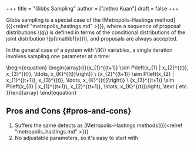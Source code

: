 +++
title = "Gibbs Sampling"
author = ["Jethro Kuan"]
draft = false
+++

Gibbs sampling is a special case of the [Metropolis-Hastings method]({{<relref "metropolis_hastings.md" >}}),
where a sequence of proposal distributions \\(q\\) is defined in terms of
the conditional distributions of the joint distribution
\\(p(\mathbf{x})\\), and proposals are always accepted.

In the general case of a system with \\(K\\) variables, a single iteration
involves sampling one parameter at a time:

\begin{equation}
\begin{array}{l}{x\_{1}^{(t+1)} \sim P\left(x\_{1} | x\_{2}^{(t)}, x\_{3}^{(t)}, \ldots, x\_{K}^{(t)}\right)} \\ {x\_{2}^{(t+1)} \sim P\left(x\_{2} | x\_{1}^{(t+1)}, x\_{3}^{(t)}, \ldots, x\_{K}^{(t)}\right)} \\ {x\_{3}^{(t+1)} \sim P\left(x\_{3} | x\_{1}^{(t+1)}, x\_{2}^{(t+1)}, \ldots, x\_{K}^{(t)}\right), \text { etc. }}\end{array}
\end{equation}

## Pros and Cons {#pros-and-cons}

1.  Suffers the same defects as [Metropolis-Hastings methods]({{<relref "metropolis_hastings.md" >}})
2.  No adjustable parameters, so it's easy to start with
